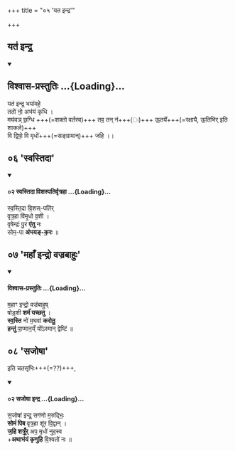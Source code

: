 +++
title = "०५ 'यत इन्द्र'"

+++
## यत॑ इन्द्र॒
<div class="js_include" newlevelforh1="2" includetitle="false" unfilled url="/vedAH_yajuH/taittirIyam/brAhmaNam/Rk/vishvAsa-prastutiH/3/7_achChidra-prAyashchittAdi/11/26_yata_indra.md">
<details open><summary><h2>विश्वास-प्रस्तुतिः ...{Loading}...</h2></summary>

यत॑ इन्द्र॒ भया॑महे॒  
ततो॑ नो॒ अभ॑यं कृधि ।  
मघ॑वञ् छ॒ग्धि +++(=शक्तो वर्तस्व)+++ तव॒ तन् न॑+++(ः)+++ ऊ॒तये᳚+++(=रक्षायै, ऊ॒तिभि॑र् इति शाकले)+++  
वि द्विषो॒ वि मृधो॑+++(=सङ्ग्रामान्)+++ जहि ।।

</details>
</div>

## ०६ 'स्वस्तिदा'
<div class="js_include" includetitle="false" newlevelforh1="4" unfilled url="/vedAH_Rk/shAkalam/saMhitA/vishvAsa-prastutiH/10/152/02_svastidA_vishaspatirvRtrahA.md">
<details open><summary><h4>०२ स्वस्तिदा विशस्पतिर्वृत्रहा ...{Loading}...</h4></summary>


स्व॒स्ति॒दा वि॒शस्-पति॑र्  
वृत्र॒हा वि॑मृ॒धो व॒शी ।  
वृषेन्द्रः॑ पु॒र **ए॑तु** नः  
सोम॒-पा **अ॑भयङ्-क॒रः** ॥

</details>
</div>  

## ०७ 'महाँ इन्द्रो वज्रबाहुः'

<div class="js_include" newlevelforh1="4" includetitle="false" unfilled url="/vedAH_yajuH/taittirIyam/saMhitA/Rk/vishvAsa-prastutiH/1/4_somAbhiShavAdi/42_ShoDashigrahaH/01_mahAM_indro.md">
<details open><summary><h4>विश्वास-प्रस्तुतिः ...{Loading}...</h4></summary>

म॒हाꣳ इन्द्रो॒ वज्र॑बाहुष्  
षोड॒शी **शर्म॑ यच्छतु** ।  
**स्व॒स्ति** नो॑ म॒घवा॑ **करोतु॒**  
**हन्तु॑** पा॒प्मान॒य्ँ यो᳚ऽस्मान् द्वेष्टि॑ ॥
</details>
</div>

## ०८ 'सजोषा'
इति चतसृभिः+++(=??)+++,

<div class="js_include" includetitle="false" newlevelforh1="4" unfilled url="/vedAH_Rk/shAkalam/saMhitA/vishvAsa-prastutiH/03/047/02_sajoShA_indra.md">
<details open><summary><h4>०२ सजोषा इन्द्र ...{Loading}...</h4></summary>


स॒जोषा॑ इन्द्र॒ सग॑णो म॒रुद्भिः॒  
**सोमं॑ पिब** वृत्र॒हा शू॑र वि॒द्वान् ।  
**ज॒हि शत्रूँ॒र्** अप॒ मृधो॑ नुद॒स्व  
+**अथाभ॑यं कृणुहि** वि॒श्वतो॑ नः ॥

</details>
</div>
